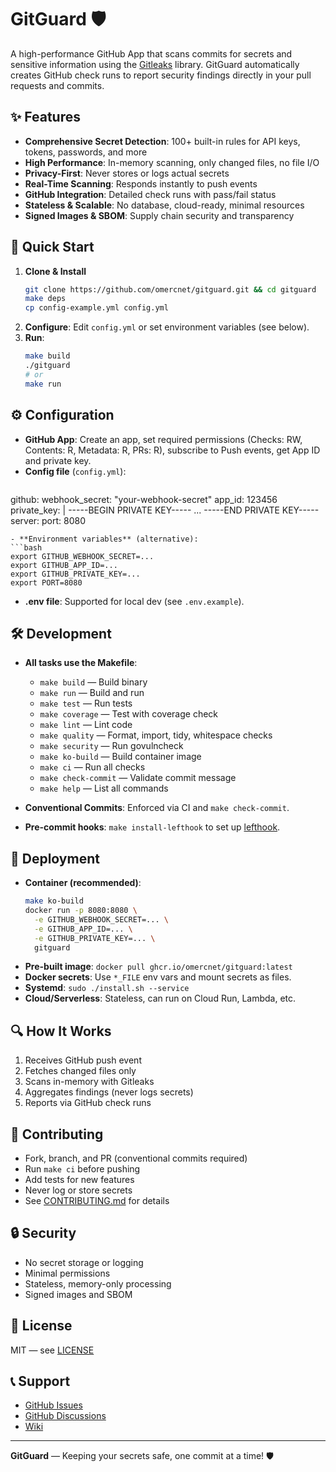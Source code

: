 # GitGuard 🛡️

A high-performance GitHub App that scans commits for secrets and sensitive information using the [Gitleaks](https://github.com/gitleaks/gitleaks) library. GitGuard automatically creates GitHub check runs to report security findings directly in your pull requests and commits.

## ✨ Features
- **Comprehensive Secret Detection**: 100+ built-in rules for API keys, tokens, passwords, and more
- **High Performance**: In-memory scanning, only changed files, no file I/O
- **Privacy-First**: Never stores or logs actual secrets
- **Real-Time Scanning**: Responds instantly to push events
- **GitHub Integration**: Detailed check runs with pass/fail status
- **Stateless & Scalable**: No database, cloud-ready, minimal resources
- **Signed Images & SBOM**: Supply chain security and transparency

## 🚀 Quick Start
1. **Clone & Install**
   ```bash
   git clone https://github.com/omercnet/gitguard.git && cd gitguard
   make deps
   cp config-example.yml config.yml
   ```
2. **Configure**: Edit `config.yml` or set environment variables (see below).
3. **Run**:
   ```bash
   make build
   ./gitguard
   # or
   make run
   ```

## ⚙️ Configuration
- **GitHub App**: Create an app, set required permissions (Checks: RW, Contents: R, Metadata: R, PRs: R), subscribe to Push events, get App ID and private key.
- **Config file** (`config.yml`):
  ```yaml
github:
  webhook_secret: "your-webhook-secret"
  app_id: 123456
  private_key: |
    -----BEGIN PRIVATE KEY-----
    ...
    -----END PRIVATE KEY-----
server:
  port: 8080
  ```
- **Environment variables** (alternative):
  ```bash
  export GITHUB_WEBHOOK_SECRET=...
  export GITHUB_APP_ID=...
  export GITHUB_PRIVATE_KEY=...
  export PORT=8080
  ```
- **.env file**: Supported for local dev (see `.env.example`).

## 🛠️ Development
- **All tasks use the Makefile**:
  - `make build` — Build binary
  - `make run` — Build and run
  - `make test` — Run tests
  - `make coverage` — Test with coverage check
  - `make lint` — Lint code
  - `make quality` — Format, import, tidy, whitespace checks
  - `make security` — Run govulncheck
  - `make ko-build` — Build container image
  - `make ci` — Run all checks
  - `make check-commit` — Validate commit message
  - `make help` — List all commands

- **Conventional Commits**: Enforced via CI and `make check-commit`.
- **Pre-commit hooks**: `make install-lefthook` to set up [lefthook](https://github.com/evilmartians/lefthook).

## 🚀 Deployment
- **Container (recommended)**:
  ```bash
  make ko-build
  docker run -p 8080:8080 \
    -e GITHUB_WEBHOOK_SECRET=... \
    -e GITHUB_APP_ID=... \
    -e GITHUB_PRIVATE_KEY=... \
    gitguard
  ```
- **Pre-built image**: `docker pull ghcr.io/omercnet/gitguard:latest`
- **Docker secrets**: Use `*_FILE` env vars and mount secrets as files.
- **Systemd**: `sudo ./install.sh --service`
- **Cloud/Serverless**: Stateless, can run on Cloud Run, Lambda, etc.

## 🔍 How It Works
1. Receives GitHub push event
2. Fetches changed files only
3. Scans in-memory with Gitleaks
4. Aggregates findings (never logs secrets)
5. Reports via GitHub check runs

## 🤝 Contributing
- Fork, branch, and PR (conventional commits required)
- Run `make ci` before pushing
- Add tests for new features
- Never log or store secrets
- See [CONTRIBUTING.md](CONTRIBUTING.md) for details

## 🔒 Security
- No secret storage or logging
- Minimal permissions
- Stateless, memory-only processing
- Signed images and SBOM

## 📄 License
MIT — see [LICENSE](LICENSE)

## 📞 Support
- [GitHub Issues](https://github.com/omercnet/gitguard/issues)
- [GitHub Discussions](https://github.com/omercnet/gitguard/discussions)
- [Wiki](https://github.com/omercnet/gitguard/wiki)

---
**GitGuard** — Keeping your secrets safe, one commit at a time! 🛡️
